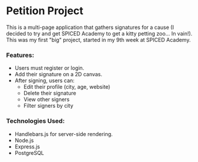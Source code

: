 # Petition Project

This is a multi-page application that gathers signatures for a cause (I decided to try and get SPICED Academy to get a kitty petting zoo… In vain!). This was my first "big" project, started in my 9th week at SPICED Academy.  

### Features:

- Users must register or login.
- Add their signature on a 2D canvas.
- After signing, users can:
  - Edit their profile (city, age, website)
  - Delete their signature
  - View other signers
  - Filter signers by city

### Technologies Used: 

- Handlebars.js for server-side rendering.
- Node.js
- Express.js
- PostgreSQL